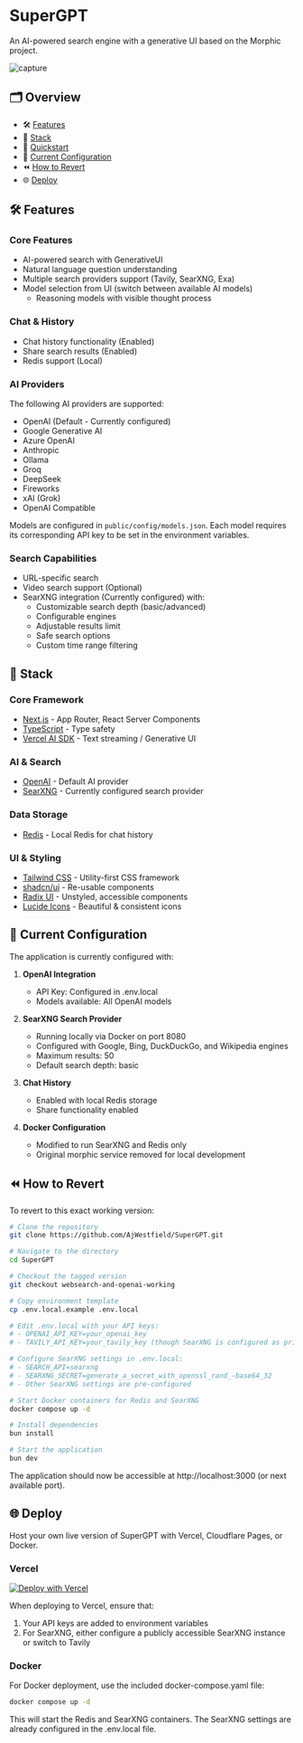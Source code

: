 # SuperGPT

An AI-powered search engine with a generative UI based on the Morphic project.

![capture](/public/screenshot-2025-05-04.png)

## 🗂️ Overview

- 🛠 [Features](#-features)
- 🧱 [Stack](#-stack)
- 🚀 [Quickstart](#-quickstart)
- 🔎 [Current Configuration](#-current-configuration)
- ⏪ [How to Revert](#-how-to-revert)
- 🌐 [Deploy](#-deploy)

## 🛠 Features

### Core Features

- AI-powered search with GenerativeUI
- Natural language question understanding
- Multiple search providers support (Tavily, SearXNG, Exa)
- Model selection from UI (switch between available AI models)
  - Reasoning models with visible thought process

### Chat & History

- Chat history functionality (Enabled)
- Share search results (Enabled)
- Redis support (Local)

### AI Providers

The following AI providers are supported:

- OpenAI (Default - Currently configured)
- Google Generative AI
- Azure OpenAI
- Anthropic
- Ollama
- Groq
- DeepSeek
- Fireworks
- xAI (Grok)
- OpenAI Compatible

Models are configured in `public/config/models.json`. Each model requires its corresponding API key to be set in the environment variables.

### Search Capabilities

- URL-specific search
- Video search support (Optional)
- SearXNG integration (Currently configured) with:
  - Customizable search depth (basic/advanced)
  - Configurable engines
  - Adjustable results limit
  - Safe search options
  - Custom time range filtering

## 🧱 Stack

### Core Framework

- [Next.js](https://nextjs.org/) - App Router, React Server Components
- [TypeScript](https://www.typescriptlang.org/) - Type safety
- [Vercel AI SDK](https://sdk.vercel.ai/docs) - Text streaming / Generative UI

### AI & Search

- [OpenAI](https://openai.com/) - Default AI provider
- [SearXNG](https://docs.searxng.org/) - Currently configured search provider

### Data Storage

- [Redis](https://redis.io/) - Local Redis for chat history

### UI & Styling

- [Tailwind CSS](https://tailwindcss.com/) - Utility-first CSS framework
- [shadcn/ui](https://ui.shadcn.com/) - Re-usable components
- [Radix UI](https://www.radix-ui.com/) - Unstyled, accessible components
- [Lucide Icons](https://lucide.dev/) - Beautiful & consistent icons

## 🔎 Current Configuration

The application is currently configured with:

1. **OpenAI Integration**
   - API Key: Configured in .env.local
   - Models available: All OpenAI models

2. **SearXNG Search Provider**
   - Running locally via Docker on port 8080
   - Configured with Google, Bing, DuckDuckGo, and Wikipedia engines
   - Maximum results: 50
   - Default search depth: basic

3. **Chat History**
   - Enabled with local Redis storage
   - Share functionality enabled

4. **Docker Configuration**
   - Modified to run SearXNG and Redis only
   - Original morphic service removed for local development

## ⏪ How to Revert

To revert to this exact working version:

```bash
# Clone the repository
git clone https://github.com/AjWestfield/SuperGPT.git

# Navigate to the directory
cd SuperGPT

# Checkout the tagged version
git checkout websearch-and-openai-working

# Copy environment template
cp .env.local.example .env.local

# Edit .env.local with your API keys:
# - OPENAI_API_KEY=your_openai_key
# - TAVILY_API_KEY=your_tavily_key (though SearXNG is configured as primary)

# Configure SearXNG settings in .env.local:
# - SEARCH_API=searxng
# - SEARXNG_SECRET=generate_a_secret_with_openssl_rand_-base64_32
# - Other SearXNG settings are pre-configured

# Start Docker containers for Redis and SearXNG
docker compose up -d

# Install dependencies
bun install

# Start the application
bun dev
```

The application should now be accessible at http://localhost:3000 (or next available port).

## 🌐 Deploy

Host your own live version of SuperGPT with Vercel, Cloudflare Pages, or Docker.

### Vercel

[![Deploy with Vercel](https://vercel.com/button)](https://vercel.com/new/clone?repository-url=https%3A%2F%2Fgithub.com%2FAjWestfield%2FSuperGPT)

When deploying to Vercel, ensure that:
1. Your API keys are added to environment variables
2. For SearXNG, either configure a publicly accessible SearXNG instance or switch to Tavily

### Docker

For Docker deployment, use the included docker-compose.yaml file:

```bash
docker compose up -d
```

This will start the Redis and SearXNG containers. The SearXNG settings are already configured in the .env.local file.